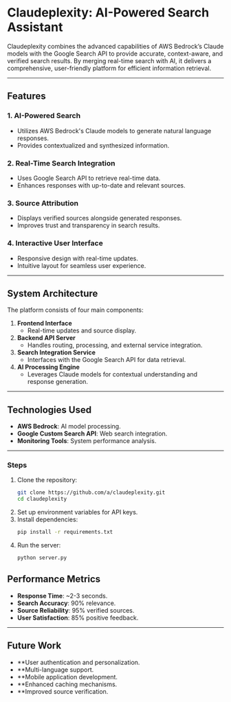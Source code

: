 # Claudeplexity: AI-Powered Search Assistant

Claudeplexity combines the advanced capabilities of AWS Bedrock’s Claude models with the Google Search API to provide accurate, context-aware, and verified search results. By merging real-time search with AI, it delivers a comprehensive, user-friendly platform for efficient information retrieval.

---

## Features
### 1. **AI-Powered Search**
   - Utilizes AWS Bedrock's Claude models to generate natural language responses.
   - Provides contextualized and synthesized information.

### 2. **Real-Time Search Integration**
   - Uses Google Search API to retrieve real-time data.
   - Enhances responses with up-to-date and relevant sources.

### 3. **Source Attribution**
   - Displays verified sources alongside generated responses.
   - Improves trust and transparency in search results.

### 4. **Interactive User Interface**
   - Responsive design with real-time updates.
   - Intuitive layout for seamless user experience.

---

## System Architecture
The platform consists of four main components:
1. **Frontend Interface**
   - Real-time updates and source display.
2. **Backend API Server**
   - Handles routing, processing, and external service integration.
3. **Search Integration Service**
   - Interfaces with the Google Search API for data retrieval.
4. **AI Processing Engine**
   - Leverages Claude models for contextual understanding and response generation.

---

## Technologies Used
- **AWS Bedrock**: AI model processing.
- **Google Custom Search API**: Web search integration.
- **Monitoring Tools**: System performance analysis.

---

### Steps
1. Clone the repository:
   ```bash
   git clone https://github.com/a/claudeplexity.git
   cd claudeplexity
2. Set up environment variables for API keys.
3. Install dependencies:
   ```bash
   pip install -r requirements.txt
   ```
4. Run the server:
   ```bash
   python server.py
   ```

## Performance Metrics
- **Response Time**: ~2-3 seconds.
- **Search Accuracy**: 90% relevance.
- **Source Reliability**: 95% verified sources.
- **User Satisfaction**: 85% positive feedback.

---

## Future Work
- **User authentication and personalization.
- **Multi-language support.
- **Mobile application development.
- **Enhanced caching mechanisms.
- **Improved source verification.

